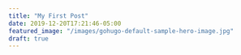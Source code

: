 ```yaml
---
title: "My First Post"
date: 2019-12-20T17:21:46-05:00
featured_image: "/images/gohugo-default-sample-hero-image.jpg"
draft: true
---
```


